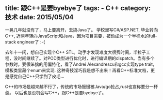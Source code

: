 title: 跟C++是要byebye了
tags:
	- C++
category: 技术
date: 2015/05/04
---
一晃几年就没有了，马上要离开，去搞Java了。
学校里写C#/ASP.NET, 毕业转向C++, 近两年转向JavaScript和Java，因为项目需要，被动成为一个半桶水的full-stack engineer了 :-(

去年十一闲，想自己实现个C++ STL，动手才发现难度大很费时间，半拉子工程，没时间继续了。对POD类型进行优化时，进行编译期的dispatch。当有多个参数时，要很笨拙的用偏特化，看了Andrei Alexandrescu和gcc实现type trait，模板类里藏个enum来实现. 这种奇技淫巧我是想不出来！再看C++标准文档，更是感觉自己C++只学到了皮毛...

C++的市场是越来越不行了，传统的市场慢慢被Java/go抢占,rust也宣称要分一杯羹。
以后也是没机会写C++，跟C++是要byebye了。